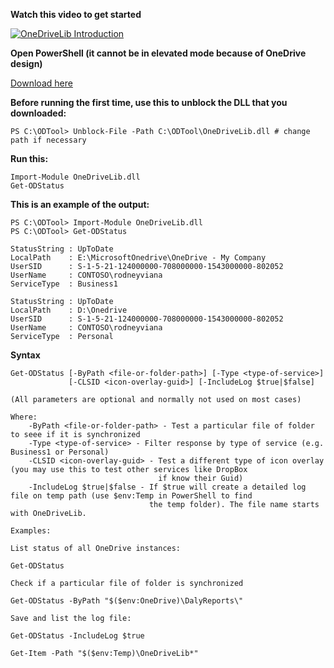 **Watch this video to get started**

[![OneDriveLib Introduction](https://img.youtube.com/vi/2AqB-7Uq9lc/0.jpg)](https://www.youtube.com/watch?v=2AqB-7Uq9lc)

**Open PowerShell (it cannot be in elevated mode because of OneDrive design)**

[Download here](https://github.com/rodneyviana/ODSyncService/releases)

**Before running the first time, use this to unblock the DLL that you downloaded:**
```
PS C:\ODTool> Unblock-File -Path C:\ODTool\OneDriveLib.dll # change path if necessary
```

**Run this:**
```
Import-Module OneDriveLib.dll
Get-ODStatus
```

**This is an example of the output:**
```
PS C:\ODTool> Import-Module OneDriveLib.dll
PS C:\ODTool> Get-ODStatus

StatusString : UpToDate
LocalPath    : E:\MicrosoftOnedrive\OneDrive - My Company
UserSID      : S-1-5-21-124000000-708000000-1543000000-802052
UserName     : CONTOSO\rodneyviana
ServiceType  : Business1

StatusString : UpToDate
LocalPath    : D:\Onedrive
UserSID      : S-1-5-21-124000000-708000000-1543000000-802052
UserName     : CONTOSO\rodneyviana
ServiceType  : Personal
```

**Syntax**

```
Get-ODStatus [-ByPath <file-or-folder-path>] [-Type <type-of-service>]
             [-CLSID <icon-overlay-guid>] [-IncludeLog $true|$false]

(All parameters are optional and normally not used on most cases)

Where:
    -ByPath <file-or-folder-path> - Test a particular file of folder to seee if it is synchronized
    -Type <type-of-service> - Filter response by type of service (e.g. Business1 or Personal)
    -CLSID <icon-overlay-guid> - Test a different type of icon overlay (you may use this to test other services like DropBox
                                 if know their Guid)
    -IncludeLog $true|$false - If $true will create a detailed log file on temp path (use $env:Temp in PowerShell to find
                               the temp folder). The file name starts with OneDriveLib.

Examples:

List status of all OneDrive instances:

Get-ODStatus

Check if a particular file of folder is synchronized

Get-ODStatus -ByPath "$($env:OneDrive)\DalyReports\"

Save and list the log file:

Get-ODStatus -IncludeLog $true

Get-Item -Path "$($env:Temp)\OneDriveLib*"


```
